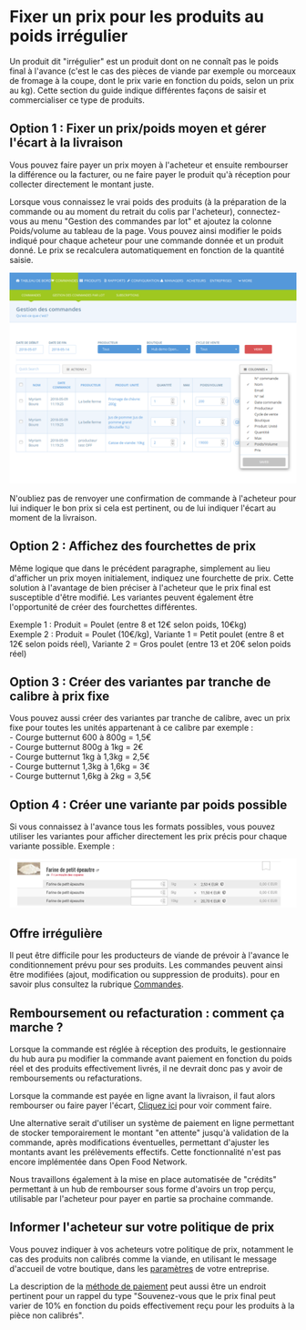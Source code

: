 # Fixer un prix pour les produits au poids irrégulier

Un produit dit "irrégulier" est un produit dont on ne connaît pas le poids final à l'avance (c'est le cas des pièces de viande par exemple ou morceaux de fromage à la coupe, dont le prix varie en fonction du poids, selon un prix au kg). Cette section du guide indique différentes façons de saisir et commercialiser ce type de produits.

## Option 1 : Fixer un prix/poids moyen et gérer l'écart à la livraison

Vous pouvez faire payer un prix moyen à l'acheteur et ensuite rembourser la différence ou la facturer, ou ne faire payer le produit qu'à réception pour collecter directement le montant juste.

Lorsque vous connaissez le vrai poids des produits (à la préparation de la commande ou au moment du retrait du colis par l'acheteur), connectez-vous au menu "Gestion des commandes par lot" et ajoutez la colonne Poids/volume au tableau de la page. Vous pouvez ainsi modifier le poids indiqué pour chaque acheteur pour une commande donnée et un produit donné. Le prix se recalculera automatiquement en fonction de la quantité saisie. 

![](<../../.gitbook/assets/image (47).png>)

N'oubliez pas de renvoyer une confirmation de commande à l'acheteur pour lui indiquer le bon prix si cela est pertinent, ou de lui indiquer l'écart au moment de la livraison.

## Option 2 : Affichez des fourchettes de prix

Même logique que dans le précédent paragraphe, simplement au lieu d'afficher un prix moyen initialement, indiquez une fourchette de prix. Cette solution à l'avantage de bien préciser à l'acheteur que le prix final est susceptible d'être modifié. Les variantes peuvent également être l'opportunité de créer des fourchettes différentes. 

Exemple 1 : Produit = Poulet (entre 8 et 12€ selon poids, 10€kg) \
Exemple 2 : Produit = Poulet (10€/kg), Variante 1 = Petit poulet (entre 8 et 12€ selon poids réel), Variante 2 = Gros poulet (entre 13 et 20€ selon poids réel)

## Option 3 : Créer des variantes par tranche de calibre à prix fixe

Vous pouvez aussi créer des variantes par tranche de calibre, avec un prix fixe pour toutes les unités appartenant à ce calibre par exemple :\
\- Courge butternut 600 à 800g = 1,5€\
\- Courge butternut 800g à 1kg = 2€\
\- Courge butternut 1kg à 1,3kg = 2,5€\
\- Courge butternut 1,3kg à 1,6kg = 3€\
\- Courge butternut 1,6kg à 2kg = 3,5€

## Option 4 : Créer une variante par poids possible 

Si vous connaissez à l'avance tous les formats possibles, vous pouvez utiliser les variantes pour afficher directement les prix précis pour chaque variante possible. Exemple :

![](<../../.gitbook/assets/image (48).png>)

## Offre irrégulière

Il peut être difficile pour les producteurs de viande de prévoir à l'avance le conditionnement prévu pour ses produits. Les commandes peuvent ainsi être modifiées (ajout, modification ou suppression de produits). pour en savoir plus consultez la rubrique [Commandes](../commandes/visualisation-des-commandes.md).

## Remboursement ou refacturation : comment ça marche ?

Lorsque la commande est réglée à réception des produits, le gestionnaire du hub aura pu modifier la commande avant paiement en fonction du poids réel et des produits effectivement livrés, il ne devrait donc pas y avoir de remboursements ou refacturations. 

Lorsque la commande est payée en ligne avant la livraison, il faut alors rembourser ou faire payer l'écart, [Cliquez ici](../commandes/ajustements-de-paiement.md) pour voir comment faire.

Une alternative serait d'utiliser un système de paiement en ligne permettant de stocker temporairement le montant "en attente" jusqu'à validation de la commande, après modifications éventuelles, permettant d'ajuster les montants avant les prélèvements effectifs. Cette fonctionnalité n'est pas encore implémentée dans Open Food Network.

Nous travaillons également à la mise en place automatisée de "crédits" permettant à un hub de rembourser sous forme d'avoirs un trop perçu, utilisable par l'acheteur pour payer en partie sa prochaine commande. 

## Informer l'acheteur sur votre politique de prix

Vous pouvez indiquer à vos acheteurs votre politique de prix, notamment le cas des produits non calibrés comme la viande, en utilisant le message d'accueil de votre boutique, dans les [paramètres](../votre-profil/parametres.md) de votre entreprise.

La description de la [méthode de paiement](../mise-en-place-dune-boutique/methodes-de-paiements.md) peut aussi être un endroit pertinent pour un rappel du type "Souvenez-vous que le prix final peut varier de 10% en fonction du poids effectivement reçu pour les produits à la pièce non calibrés".
